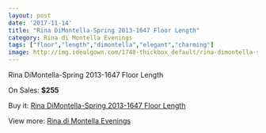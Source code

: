 ```yaml
---
layout: post
date: '2017-11-14'
title: "Rina DiMontella-Spring 2013-1647 Floor Length"
category: Rina di Montella Evenings
tags: ["floor","length","dimontella","elegant","charming"]
image: http://img.idealgown.com/1748-thickbox_default/rina-dimontella-spring-2013-1647-floor-length.jpg
---
```

Rina DiMontella-Spring 2013-1647 Floor Length

On Sales: **$255**
<a href="https://www.idealgown.com/en/rina-di-montella-evenings/809-rina-dimontella-spring-2013-1647-floor-length.html"><amp-img layout="responsive" width="600" height="600" src="//img.idealgown.com/1748-thickbox_default/rina-dimontella-spring-2013-1647-floor-length.jpg" alt="Rina DiMontella-Spring 2013-1647 Floor Length 0" /></a>
<a href="https://www.idealgown.com/en/rina-di-montella-evenings/809-rina-dimontella-spring-2013-1647-floor-length.html"><amp-img layout="responsive" width="600" height="600" src="//img.idealgown.com/1750-thickbox_default/rina-dimontella-spring-2013-1647-floor-length.jpg" alt="Rina DiMontella-Spring 2013-1647 Floor Length 1" /></a>
<a href="https://www.idealgown.com/en/rina-di-montella-evenings/809-rina-dimontella-spring-2013-1647-floor-length.html"><amp-img layout="responsive" width="600" height="600" src="//img.idealgown.com/1749-thickbox_default/rina-dimontella-spring-2013-1647-floor-length.jpg" alt="Rina DiMontella-Spring 2013-1647 Floor Length 2" /></a>

Buy it: [Rina DiMontella-Spring 2013-1647 Floor Length](https://www.idealgown.com/en/rina-di-montella-evenings/809-rina-dimontella-spring-2013-1647-floor-length.html "Rina DiMontella-Spring 2013-1647 Floor Length")

View more: [Rina di Montella Evenings](https://www.idealgown.com/en/10-rina-di-montella-evenings "Rina di Montella Evenings")